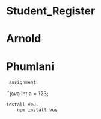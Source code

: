 # Student_Register

# Arnold 
# Phumlani
     assignment
``java
int a = 123;

```
install veu..
    npm install vue
